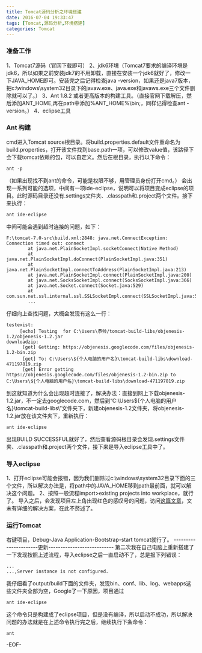 ```yaml
---
title: Tomcat源码分析之环境搭建
date: 2016-07-04 19:33:47
tags: [Tomcat,源码分析,环境搭建]
categories: Tomcat
---
```

### 准备工作
1、Tomcat7源码（官网下载即可）
2、jdk6环境（Tomcat7要求的编译环境是jdk6，所以如果之前安装jdk7的不用卸载，直接在安装一个jdk6就好了，修改一下JAVA_HOME即可。安装完之后记得检查java -version，如果还是java7版本，把c:\windows\system32目录下的javaw.exe、java.exe和javaws.exe三个文件删除就可以了。）
3、Ant 1.8.2 或者更高版本的构建工具。（直接官网下载解压，然后添加ANT_HOME,再在path中添加%ANT_HOME%\bin;，同样记得检查ant -version。）
4、eclipse工具
<!--more-->
### Ant 构建
cmd进入Tomcat source根目录。将build.properties.default文件重命名为build.properties，打开该文件找到base.path一项，可以修改value值，该路径下会下载tomcat依赖的包，可以自定义。然后在根目录，执行以下命令：
```
ant -p 
```
（如果出现找不到ant的命令，可能是权限不够，用管理员身份打开cmd。）
会出现一系列可能的选项，中间有一项ide-eclipse，说明可以将项目变成eclipse的项目。此时源码目录还没有.settings文件夹、.classpath和.project两个文件。接下来执行：
```
ant ide-eclipse
```
中间可能会遇到超时连接的问题，如下：
```
F:\tomcat-7.0-src\build.xml:2848: java.net.ConnectException: Connection timed out: connect
        at java.net.PlainSocketImpl.socketConnect(Native Method)
        at java.net.PlainSocketImpl.doConnect(PlainSocketImpl.java:351)
        at java.net.PlainSocketImpl.connectToAddress(PlainSocketImpl.java:213)
        at java.net.PlainSocketImpl.connect(PlainSocketImpl.java:200)
        at java.net.SocksSocketImpl.connect(SocksSocketImpl.java:366)
        at java.net.Socket.connect(Socket.java:529)
        at com.sun.net.ssl.internal.ssl.SSLSocketImpl.connect(SSLSocketImpl.java:570)
        ...
```
仔细向上查找问题，大概会发现有这么一行：
```
testexist:
     [echo] Testing  for C:\Users\恭帅/tomcat-build-libs/objenesis-1.2/objenesis-1.2.jar
downloadzip:
      [get] Getting: https://objenesis.googlecode.com/files/objenesis-1.2-bin.zip
      [get] To: C:\Users\${个人电脑的用户名}\tomcat-build-libs\download-471197819.zip
      [get] Error getting https://objenesis.googlecode.com/files/objenesis-1.2-bin.zip to C:\Users\${个人电脑的用户名}\tomcat-build-libs\download-471197819.zip
```
到这就知道为什么会出现超时连接了，解决办法：直接到网上下载objenesis-1.2.jar，不一定去googlecode.com，然后到“C:\Users\${个人电脑的用户名}\tomcat-build-libs\”文件夹下，新建objenesis-1.2文件夹，将objenesis-1.2.jar放在该文件夹下，重新执行：
```
ant ide-eclipse
```
出现BUILD SUCCESSFUL就好了，然后查看源码根目录会发现.settings文件夹、.classpath和.project两个文件，接下来是导入eclipse工具中了。
### 导入eclipse
1、打开eclipse可能会报错，因为我们删除过c:\windows\system32目录下面的三个文件，所以解决办法是，将path中的JAVA_HOME移到path最前面，就可以解决这个问题。
2、按照一般流程import>existing projects into workplace，就行了。
导入之后，会发现项目左上角出现红色的感叹号的问题，访问[这篇文章](http://my.oschina.net/u/2457218/blog/657410)，文末有详细的解决方案，在此不赘述了。
### 运行Tomcat
右键项目，Debug-Java Application-Bootstrap-start tomcat就行了。
----------------------更新---------------------------
第二次我在自己电脑上重新搭建了一下发现按照上述流程，导入eclipse之后一直启动不了，总是报下列错误：
```
...
...,Server instance is not configured.
```
我仔细看了output/build下面的文件夹，发现bin、conf、lib、log、webapps这些文件夹全部为空，Google了一下原因，项目通过
```
ant ide-eclipse
```
这个命令只是构建成了eclipse项目，但是没有编译，所以启动不成功，所以解决问题的办法就是在上述命令执行完之后，继续执行下条命令：
```
ant
```
-EOF-
